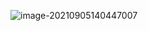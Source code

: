 ![image-20210905140447007](C:\Users\errat\AppData\Roaming\Typora\typora-user-images\image-20210905140447007.png)

